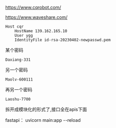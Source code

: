 https://www.cqrobot.com/

https://www.waveshare.com/


```
Host cqr
    HostName 139.162.165.10
    User ygg
    IdentityFile id-rsa-20230402-newpasswd.pem
```

某个密码
```
Daxiang-331
```

  
另一个密码
```
Maolv-600111
```



再另一个密码
```
Laoshu-7700
```

拆开成模块化的形式了,接口全在apis下面

fastapi：
uvicorn main:app --reload
